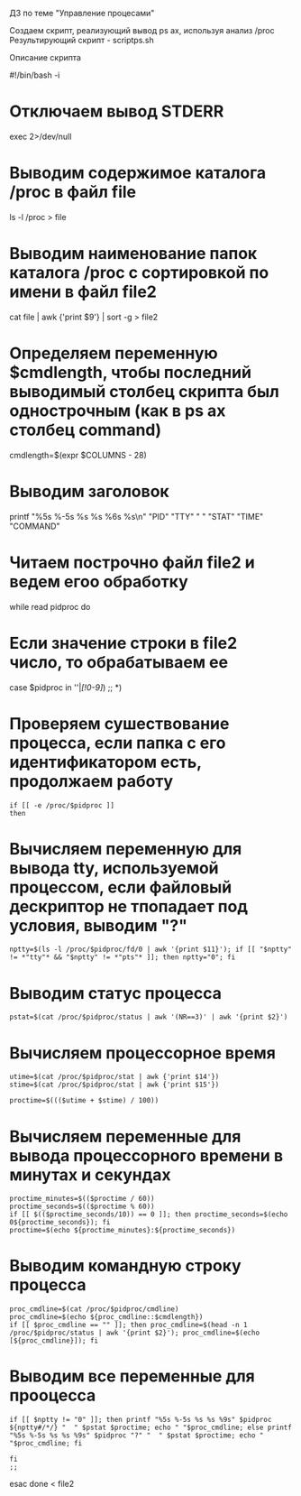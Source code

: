 ДЗ по теме "Управление процесами"

Создаем скрипт, реализующий вывод ps ax, используя анализ /proc
Результирующий скрипт - scriptps.sh

Описание скрипта

#!/bin/bash -i

# Отключаем вывод STDERR

exec 2>/dev/null

# Выводим содержимое каталога /proc в файл file

ls -l /proc > file

# Выводим наименование папок каталога /proc с сортировкой по имени в файл file2

cat file | awk {'print $9'} | sort -g > file2

# Определяем переменную $cmdlength, чтобы последний выводимый столбец скрипта был однострочным (как в ps ax столбец command)

cmdlength=$(expr $COLUMNS - 28)

# Выводим заголовок

printf "%5s %-5s %s %s %6s %s\n" "PID" "TTY" "  " "STAT" "TIME" "COMMAND"


# Читаем построчно файл file2 и ведем егоо обработку

while read pidproc
do 

# Если значение строки в file2 число, то обрабатываем ее

case $pidproc in
    ''|*[!0-9]*) ;;
    *)
# Проверяем сушествование процесса, если папка с его идентификатором есть, продолжаем работу
    if [[ -e /proc/$pidproc ]]
    then

# Вычисляем переменную для вывода tty, используемой процессом, если файловый дескриптор не тпопадает под условия, выводим "?"    
    nptty=$(ls -l /proc/$pidproc/fd/0 | awk '{print $11}'); if [[ "$nptty" != *"tty"* && "$nptty" != *"pts"* ]]; then nptty="0"; fi
    
# Выводим статус процесса

    pstat=$(cat /proc/$pidproc/status | awk '(NR==3)' | awk '{print $2}')
    
# Вычисляем процессорное время
    utime=$(cat /proc/$pidproc/stat | awk {'print $14'})
    stime=$(cat /proc/$pidproc/stat | awk {'print $15'})
 
    proctime=$((($utime + $stime) / 100))

# Вычисляем переменные для вывода процессорного времени в минутах и секундах    
    proctime_minutes=$(($proctime / 60))
    proctime_seconds=$(($proctime % 60))
    if [[ $(($proctime_seconds/10)) == 0 ]]; then proctime_seconds=$(echo 0${proctime_seconds}); fi 
    proctime=$(echo ${proctime_minutes}:${proctime_seconds})
    
# Выводим командную строку процесса    

    proc_cmdline=$(cat /proc/$pidproc/cmdline)
    proc_cmdline=$(echo ${proc_cmdline::$cmdlength})
    if [[ $proc_cmdline == "" ]]; then proc_cmdline=$(head -n 1 /proc/$pidproc/status | awk '{print $2}'); proc_cmdline=$(echo [${proc_cmdline}]); fi 
    


# Выводим все переменные для прооцесса

    if [[ $nptty != "0" ]]; then printf "%5s %-5s %s %s %9s" $pidproc ${nptty#/*/} "  " $pstat $proctime; echo " "$proc_cmdline; else printf "%5s %-5s %s %s %9s" $pidproc "?" "  " $pstat $proctime; echo " "$proc_cmdline; fi
    
    fi
    ;;
esac
done < file2  
